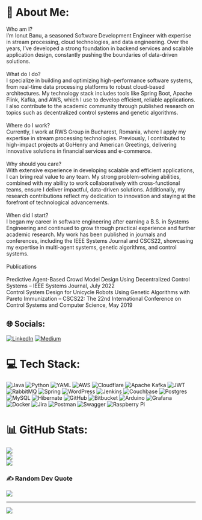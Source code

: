 # 💫 About Me:
Who am I?<br>I’m Ionut Banu, a seasoned Software Development Engineer with expertise in stream processing, cloud technologies, and data engineering. Over the years, I’ve developed a strong foundation in backend services and scalable application design, constantly pushing the boundaries of data-driven solutions.<br><br>What do I do?<br>I specialize in building and optimizing high-performance software systems, from real-time data processing platforms to robust cloud-based architectures. My technology stack includes tools like Spring Boot, Apache Flink, Kafka, and AWS, which I use to develop efficient, reliable applications. I also contribute to the academic community through published research on topics such as decentralized control systems and genetic algorithms.<br><br>Where do I work?<br>Currently, I work at RWS Group in Bucharest, Romania, where I apply my expertise in stream processing technologies. Previously, I contributed to high-impact projects at GoHenry and American Greetings, delivering innovative solutions in financial services and e-commerce.<br><br>Why should you care?<br>With extensive experience in developing scalable and efficient applications, I can bring real value to any team. My strong problem-solving abilities, combined with my ability to work collaboratively with cross-functional teams, ensure I deliver impactful, data-driven solutions. Additionally, my research contributions reflect my dedication to innovation and staying at the forefront of technological advancements.<br><br>When did I start?<br>I began my career in software engineering after earning a B.S. in Systems Engineering and continued to grow through practical experience and further academic research. My work has been published in journals and conferences, including the IEEE Systems Journal and CSCS22, showcasing my expertise in multi-agent systems, genetic algorithms, and control systems.<br><br>Publications<br><br>Predictive Agent-Based Crowd Model Design Using Decentralized Control Systems – IEEE Systems Journal, July 2022<br>Control System Design for Unicycle Robots Using Genetic Algorithms with Pareto Immunization – CSCS22: The 22nd International Conference on Control Systems and Computer Science, May 2019


## 🌐 Socials:
[![LinkedIn](https://img.shields.io/badge/LinkedIn-%230077B5.svg?logo=linkedin&logoColor=white)](https://linkedin.com/in/ionut-banu-929772120) [![Medium](https://img.shields.io/badge/Medium-12100E?logo=medium&logoColor=white)](https://medium.com/@ionutbanu) 

# 💻 Tech Stack:
![Java](https://img.shields.io/badge/java-%23ED8B00.svg?style=for-the-badge&logo=openjdk&logoColor=white) ![Python](https://img.shields.io/badge/python-3670A0?style=for-the-badge&logo=python&logoColor=ffdd54) ![YAML](https://img.shields.io/badge/yaml-%23ffffff.svg?style=for-the-badge&logo=yaml&logoColor=151515) ![AWS](https://img.shields.io/badge/AWS-%23FF9900.svg?style=for-the-badge&logo=amazon-aws&logoColor=white) ![Cloudflare](https://img.shields.io/badge/Cloudflare-F38020?style=for-the-badge&logo=Cloudflare&logoColor=white) ![Apache Kafka](https://img.shields.io/badge/Apache%20Kafka-000?style=for-the-badge&logo=apachekafka) ![JWT](https://img.shields.io/badge/JWT-black?style=for-the-badge&logo=JSON%20web%20tokens) ![RabbitMQ](https://img.shields.io/badge/rabbitmq-FF6600?style=for-the-badge&logo=rabbitmq&logoColor=white) ![Spring](https://img.shields.io/badge/spring-%236DB33F.svg?style=for-the-badge&logo=spring&logoColor=white) ![WordPress](https://img.shields.io/badge/WordPress-%23117AC9.svg?style=for-the-badge&logo=WordPress&logoColor=white) ![Jenkins](https://img.shields.io/badge/jenkins-%232C5263.svg?style=for-the-badge&logo=jenkins&logoColor=white) ![Couchbase](https://img.shields.io/badge/Couchbase-EA2328?style=for-the-badge&logo=couchbase&logoColor=white) ![Postgres](https://img.shields.io/badge/postgres-%23316192.svg?style=for-the-badge&logo=postgresql&logoColor=white) ![MySQL](https://img.shields.io/badge/mysql-4479A1.svg?style=for-the-badge&logo=mysql&logoColor=white) ![Hibernate](https://img.shields.io/badge/Hibernate-59666C?style=for-the-badge&logo=Hibernate&logoColor=white) ![GitHub](https://img.shields.io/badge/github-%23121011.svg?style=for-the-badge&logo=github&logoColor=white) ![Bitbucket](https://img.shields.io/badge/bitbucket-%230047B3.svg?style=for-the-badge&logo=bitbucket&logoColor=white) ![Arduino](https://img.shields.io/badge/-Arduino-00979D?style=for-the-badge&logo=Arduino&logoColor=white) ![Grafana](https://img.shields.io/badge/grafana-%23F46800.svg?style=for-the-badge&logo=grafana&logoColor=white) ![Docker](https://img.shields.io/badge/docker-%230db7ed.svg?style=for-the-badge&logo=docker&logoColor=white) ![Jira](https://img.shields.io/badge/jira-%230A0FFF.svg?style=for-the-badge&logo=jira&logoColor=white) ![Postman](https://img.shields.io/badge/Postman-FF6C37?style=for-the-badge&logo=postman&logoColor=white) ![Swagger](https://img.shields.io/badge/-Swagger-%23Clojure?style=for-the-badge&logo=swagger&logoColor=white) ![Raspberry Pi](https://img.shields.io/badge/-RaspberryPi-C51A4A?style=for-the-badge&logo=Raspberry-Pi)
# 📊 GitHub Stats:
![](https://github-readme-stats.vercel.app/api?username=ionut-banu&theme=dark&hide_border=false&include_all_commits=true&count_private=true)<br/>
![](https://github-readme-streak-stats.herokuapp.com/?user=ionut-banu&theme=dark&hide_border=false)<br/>
![](https://github-readme-stats.vercel.app/api/top-langs/?username=ionut-banu&theme=dark&hide_border=false&include_all_commits=true&count_private=true&layout=compact)

### ✍️ Random Dev Quote
![](https://quotes-github-readme.vercel.app/api?type=horizontal&theme=radical)

---
[![](https://visitcount.itsvg.in/api?id=ionut-banu&icon=0&color=0)](https://visitcount.itsvg.in)

<!-- Proudly created with GPRM ( https://gprm.itsvg.in ) -->
